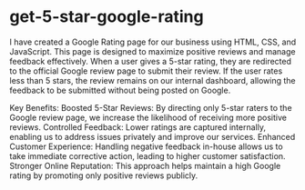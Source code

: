 # get-5-star-google-rating
I have created a Google Rating page for our business using HTML, CSS, and JavaScript. This page is designed to maximize positive reviews and manage feedback effectively. When a user gives a 5-star rating, they are redirected to the official Google review page to submit their review. If the user rates less than 5 stars, the review remains on our internal dashboard, allowing the feedback to be submitted without being posted on Google.

Key Benefits:
Boosted 5-Star Reviews: By directing only 5-star raters to the Google review page, we increase the likelihood of receiving more positive reviews.
Controlled Feedback: Lower ratings are captured internally, enabling us to address issues privately and improve our services.
Enhanced Customer Experience: Handling negative feedback in-house allows us to take immediate corrective action, leading to higher customer satisfaction.
Stronger Online Reputation: This approach helps maintain a high Google rating by promoting only positive reviews publicly.
